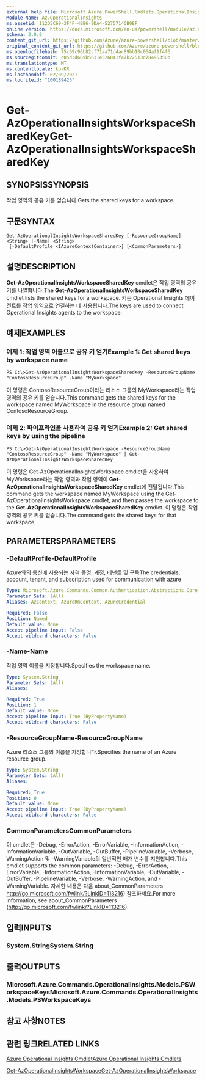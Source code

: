 ```yaml
---
external help file: Microsoft.Azure.PowerShell.Cmdlets.OperationalInsights.dll-Help.xml
Module Name: Az.OperationalInsights
ms.assetid: 112D5C69-3F4F-4BB6-9DA4-52757146B0EF
online version: https://docs.microsoft.com/en-us/powershell/module/az.operationalinsights/get-azoperationalinsightsworkspacesharedkey
schema: 2.0.0
content_git_url: https://github.com/Azure/azure-powershell/blob/master/src/OperationalInsights/OperationalInsights/help/Get-AzOperationalInsightsWorkspaceSharedKey.md
original_content_git_url: https://github.com/Azure/azure-powershell/blob/master/src/OperationalInsights/OperationalInsights/help/Get-AzOperationalInsightsWorkspaceSharedKey.md
ms.openlocfilehash: 75c69c96b82cf71aa71d4ac89bb10c064af1f4f6
ms.sourcegitcommit: c05d3d669b5631e526841f47b22513d78495350b
ms.translationtype: MT
ms.contentlocale: ko-KR
ms.lasthandoff: 02/09/2021
ms.locfileid: "100189425"
---
```

# <span data-ttu-id="43322-101">Get-AzOperationalInsightsWorkspaceSharedKey</span><span class="sxs-lookup"><span data-stu-id="43322-101">Get-AzOperationalInsightsWorkspaceSharedKey</span></span>

## <span data-ttu-id="43322-102">SYNOPSIS</span><span class="sxs-lookup"><span data-stu-id="43322-102">SYNOPSIS</span></span>
<span data-ttu-id="43322-103">작업 영역의 공유 키를 얻습니다.</span><span class="sxs-lookup"><span data-stu-id="43322-103">Gets the shared keys for a workspace.</span></span>

## <span data-ttu-id="43322-104">구문</span><span class="sxs-lookup"><span data-stu-id="43322-104">SYNTAX</span></span>

```
Get-AzOperationalInsightsWorkspaceSharedKey [-ResourceGroupName] <String> [-Name] <String>
 [-DefaultProfile <IAzureContextContainer>] [<CommonParameters>]
```

## <span data-ttu-id="43322-105">설명</span><span class="sxs-lookup"><span data-stu-id="43322-105">DESCRIPTION</span></span>
<span data-ttu-id="43322-106">**Get-AzOperationalInsightsWorkspaceSharedKey** cmdlet은 작업 영역의 공유 키를 나열합니다.</span><span class="sxs-lookup"><span data-stu-id="43322-106">The **Get-AzOperationalInsightsWorkspaceSharedKey** cmdlet lists the shared keys for a workspace.</span></span>
<span data-ttu-id="43322-107">키는 Operational Insights 에이전트를 작업 영역으로 연결하는 데 사용됩니다.</span><span class="sxs-lookup"><span data-stu-id="43322-107">The keys are used to connect Operational Insights agents to the workspace.</span></span>

## <span data-ttu-id="43322-108">예제</span><span class="sxs-lookup"><span data-stu-id="43322-108">EXAMPLES</span></span>

### <span data-ttu-id="43322-109">예제 1: 작업 영역 이름으로 공유 키 얻기</span><span class="sxs-lookup"><span data-stu-id="43322-109">Example 1: Get shared keys by workspace name</span></span>
```
PS C:\>Get-AzOperationalInsightsWorkspaceSharedKey -ResourceGroupName "ContosoResourceGroup" -Name "MyWorkspace"
```

<span data-ttu-id="43322-110">이 명령은 ContosoResourceGroup이라는 리소스 그룹의 MyWorkspace라는 작업 영역의 공유 키를 얻습니다.</span><span class="sxs-lookup"><span data-stu-id="43322-110">This command gets the shared keys for the workspace named MyWorkspace in the resource group named ContosoResourceGroup.</span></span>

### <span data-ttu-id="43322-111">예제 2: 파이프라인을 사용하여 공유 키 얻기</span><span class="sxs-lookup"><span data-stu-id="43322-111">Example 2: Get shared keys by using the pipeline</span></span>
```
PS C:\>Get-AzOperationalInsightsWorkspace -ResourceGroupName "ContosoResourceGroup" -Name "MyWorkspace" | Get-AzOperationalInsightsWorkspaceSharedKey
```

<span data-ttu-id="43322-112">이 명령은 Get-AzOperationalInsightsWorkspace cmdlet을 사용하여 MyWorkspace라는 작업 영역과 작업 영역이 **Get-AzOperationalInsightsWorkspaceSharedKey** cmdlet에 전달됩니다.</span><span class="sxs-lookup"><span data-stu-id="43322-112">This command gets the workspace named MyWorkspace using the Get-AzOperationalInsightsWorkspace cmdlet, and then passes the workspace to the **Get-AzOperationalInsightsWorkspaceSharedKey** cmdlet.</span></span>
<span data-ttu-id="43322-113">이 명령은 작업 영역의 공유 키를 얻습니다.</span><span class="sxs-lookup"><span data-stu-id="43322-113">The command gets the shared keys for that workspace.</span></span>

## <span data-ttu-id="43322-114">PARAMETERS</span><span class="sxs-lookup"><span data-stu-id="43322-114">PARAMETERS</span></span>

### <span data-ttu-id="43322-115">-DefaultProfile</span><span class="sxs-lookup"><span data-stu-id="43322-115">-DefaultProfile</span></span>
<span data-ttu-id="43322-116">Azure와의 통신에 사용되는 자격 증명, 계정, 테넌트 및 구독</span><span class="sxs-lookup"><span data-stu-id="43322-116">The credentials, account, tenant, and subscription used for communication with azure</span></span>

```yaml
Type: Microsoft.Azure.Commands.Common.Authentication.Abstractions.Core.IAzureContextContainer
Parameter Sets: (All)
Aliases: AzContext, AzureRmContext, AzureCredential

Required: False
Position: Named
Default value: None
Accept pipeline input: False
Accept wildcard characters: False
```

### <span data-ttu-id="43322-117">-Name</span><span class="sxs-lookup"><span data-stu-id="43322-117">-Name</span></span>
<span data-ttu-id="43322-118">작업 영역 이름을 지정합니다.</span><span class="sxs-lookup"><span data-stu-id="43322-118">Specifies the workspace name.</span></span>

```yaml
Type: System.String
Parameter Sets: (All)
Aliases:

Required: True
Position: 1
Default value: None
Accept pipeline input: True (ByPropertyName)
Accept wildcard characters: False
```

### <span data-ttu-id="43322-119">-ResourceGroupName</span><span class="sxs-lookup"><span data-stu-id="43322-119">-ResourceGroupName</span></span>
<span data-ttu-id="43322-120">Azure 리소스 그룹의 이름을 지정합니다.</span><span class="sxs-lookup"><span data-stu-id="43322-120">Specifies the name of an Azure resource group.</span></span>

```yaml
Type: System.String
Parameter Sets: (All)
Aliases:

Required: True
Position: 0
Default value: None
Accept pipeline input: True (ByPropertyName)
Accept wildcard characters: False
```

### <span data-ttu-id="43322-121">CommonParameters</span><span class="sxs-lookup"><span data-stu-id="43322-121">CommonParameters</span></span>
<span data-ttu-id="43322-122">이 cmdlet은 -Debug, -ErrorAction, -ErrorVariable, -InformationAction, -InformationVariable, -OutVariable, -OutBuffer, -PipelineVariable, -Verbose, -WarningAction 및 -WarningVariable의 일반적인 매개 변수를 지원합니다.</span><span class="sxs-lookup"><span data-stu-id="43322-122">This cmdlet supports the common parameters: -Debug, -ErrorAction, -ErrorVariable, -InformationAction, -InformationVariable, -OutVariable, -OutBuffer, -PipelineVariable, -Verbose, -WarningAction, and -WarningVariable.</span></span> <span data-ttu-id="43322-123">자세한 내용은 다음 about_CommonParameters http://go.microsoft.com/fwlink/?LinkID=113216) 참조하세요.</span><span class="sxs-lookup"><span data-stu-id="43322-123">For more information, see about_CommonParameters (http://go.microsoft.com/fwlink/?LinkID=113216).</span></span>

## <span data-ttu-id="43322-124">입력</span><span class="sxs-lookup"><span data-stu-id="43322-124">INPUTS</span></span>

### <span data-ttu-id="43322-125">System.String</span><span class="sxs-lookup"><span data-stu-id="43322-125">System.String</span></span>

## <span data-ttu-id="43322-126">출력</span><span class="sxs-lookup"><span data-stu-id="43322-126">OUTPUTS</span></span>

### <span data-ttu-id="43322-127">Microsoft.Azure.Commands.OperationalInsights.Models.PSWorkspaceKeys</span><span class="sxs-lookup"><span data-stu-id="43322-127">Microsoft.Azure.Commands.OperationalInsights.Models.PSWorkspaceKeys</span></span>

## <span data-ttu-id="43322-128">참고 사항</span><span class="sxs-lookup"><span data-stu-id="43322-128">NOTES</span></span>

## <span data-ttu-id="43322-129">관련 링크</span><span class="sxs-lookup"><span data-stu-id="43322-129">RELATED LINKS</span></span>

[<span data-ttu-id="43322-130">Azure Operational Insights Cmdlet</span><span class="sxs-lookup"><span data-stu-id="43322-130">Azure Operational Insights Cmdlets</span></span>](./Az.OperationalInsights.md)

[<span data-ttu-id="43322-131">Get-AzOperationalInsightsWorkspace</span><span class="sxs-lookup"><span data-stu-id="43322-131">Get-AzOperationalInsightsWorkspace</span></span>](./Get-AzOperationalInsightsWorkspace.md)



